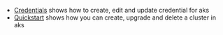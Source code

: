 
- [Credentials](credentials/README.md) shows how to create, edit and update credential for aks
- [Quickstart](quickstart/README.md) shows how you can create, upgrade and delete a cluster in aks